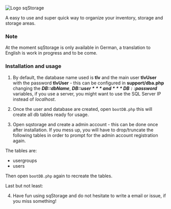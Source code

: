 ![Logo sqStorage](https://www.picflash.org/img/2018/12/31/hwxkb96wq17sfvu.png "Logo sqStorage")

A easy to use and super quick way to organize your inventory, storage and storage areas.

### Note
At the moment sqStorage is only available in German, a translation to English is work in progress and to be come.

### Installation and usage
1) By default, the database name used is **tlv** and the main user **tlvUser** with the password **tlvUser** - this can be configured in **support/dba.php** changing the ***DB::dbName***,  ***DB::$user*** and ***DB::$password*** variables, if you use a server, you might want to use the SQL Server IP instead of *localhost*.

2) Once the user and database are created, open `bootDB.php` this will create all db tables ready for usage.

3) Open sqstorage and create a admin account - this can be done once after installation. If you mess up, you will have to drop/truncate the following tables in order to prompt for the admin account registration again.

The tables are:
* usergroups
* users

Then open `bootDB.php` again to recreate the tables.

Last but not least:

4) Have fun using sqStorage and do not hesitate to write a email or issue, if you miss something!

